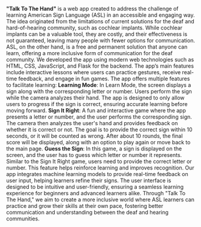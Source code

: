 
**"Talk To The Hand"** is a web app created to address the challenge of learning American Sign Language (ASL) in an accessible and engaging way. The idea originated from the limitations of current solutions for the deaf and hard-of-hearing community, such as cochlear implants. While cochlear implants can be a valuable tool, they are costly, and their effectiveness is not guaranteed, leaving many people with fewer options for communication. ASL, on the other hand, is a free and permanent solution that anyone can learn, offering a more inclusive form of communication for the deaf community.
We developed the app using modern web technologies such as HTML, CSS, JavaScript, and Flask for the backend. The app’s main features include interactive lessons where users can practice gestures, receive real-time feedback, and engage in fun games.
The app offers multiple features to facilitate learning:
**Learning Mode**: In Learn Mode, the screen displays a sign along with the corresponding letter or number. Users perform the sign while the camera analyzes their hand. The app is designed to only allow users to progress if the sign is correct, ensuring accurate learning before moving forward.
**Sign It Right**: A fun and interactive game where the app presents a letter or number, and the user performs the corresponding sign. The camera then analyzes the user's hand and provides feedback on whether it is correct or not. The goal is to provide the correct sign within 10 seconds, or it will be counted as wrong. After about 10 rounds, the final score will be displayed, along with an option to play again or move back to the main page.
**Guess the Sign**: In this game, a sign is displayed on the screen, and the user has to guess which letter or number it represents. Similar to the Sign It Right game, users need to provide the correct letter or number. This feature helps reinforce learning and improves recognition.
Our app integrates machine learning models to provide real-time feedback on user input, helping learners refine their signs. The user interface is designed to be intuitive and user-friendly, ensuring a seamless learning experience for beginners and advanced learners alike.
Through "Talk To The Hand," we aim to create a more inclusive world where ASL learners can practice and grow their skills at their own pace, fostering better communication and understanding between the deaf and hearing communities.

